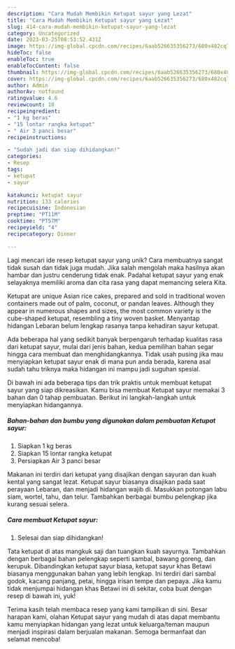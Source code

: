 ```yaml
---
description: "Cara Mudah Membikin Ketupat sayur yang Lezat"
title: "Cara Mudah Membikin Ketupat sayur yang Lezat"
slug: 414-cara-mudah-membikin-ketupat-sayur-yang-lezat
category: Uncategorized
date: 2023-03-25T08:53:52.431Z
image: https://img-global.cpcdn.com/recipes/6aab526635356273/680x482cq70/ketupat-sayur-foto-resep-utama.jpg
hideToc: false
enableToc: true
enableTocContent: false
thumbnail: https://img-global.cpcdn.com/recipes/6aab526635356273/680x482cq70/ketupat-sayur-foto-resep-utama.jpg
cover: https://img-global.cpcdn.com/recipes/6aab526635356273/680x482cq70/ketupat-sayur-foto-resep-utama.jpg
author: Admin
authorAv: notfound
ratingvalue: 4.6
reviewcount: 10
recipeingredient:
- "1 kg beras"
- "15 lontar rangka ketupat"
- " Air 3 panci besar"
recipeinstructions:

- "Sudah jadi dan siap dihidangkan!"
categories:
- Resep
tags:
- ketupat
- sayur

katakunci: ketupat sayur 
nutrition: 133 calories
recipecuisine: Indonesian
preptime: "PT11M"
cooktime: "PT57M"
recipeyield: "4"
recipecategory: Dinner

---
```





Lagi mencari ide resep ketupat sayur yang unik? Cara membuatnya sangat tidak susah dan tidak juga mudah. Jika salah mengolah maka hasilnya akan hambar dan justru cenderung tidak enak. Padahal ketupat sayur yang enak selayaknya memiliki aroma dan cita rasa yang dapat memancing selera Kita.





Ketupat are unique Asian rice cakes, prepared and sold in traditional woven containers made out of palm, coconut, or pandan leaves. Although they appear in numerous shapes and sizes, the most common variety is the cube-shaped ketupat, resembling a tiny woven basket. Menyantap hidangan Lebaran belum lengkap rasanya tanpa kehadiran sayur ketupat.

Ada beberapa hal yang sedikit banyak berpengaruh terhadap kualitas rasa dari ketupat sayur, mulai dari jenis bahan, kedua pemilihan bahan segar hingga cara membuat dan menghidangkannya. Tidak usah pusing jika mau menyiapkan ketupat sayur enak di mana pun anda berada, karena asal sudah tahu triknya maka hidangan ini mampu jadi suguhan spesial.






Di bawah ini ada beberapa tips dan trik praktis untuk membuat ketupat sayur yang siap dikreasikan. Kamu bisa membuat Ketupat sayur memakai 3 bahan dan 0 tahap pembuatan. Berikut ini langkah-langkah untuk menyiapkan hidangannya.

<!--inarticleads1-->

##### Bahan-bahan dan bumbu yang digunakan dalam pembuatan Ketupat sayur:

1. Siapkan 1 kg beras
1. Siapkan 15 lontar rangka ketupat
1. Persiapkan  Air 3 panci besar


Makanan ini terdiri dari ketupat yang disajikan dengan sayuran dan kuah kental yang sangat lezat. Ketupat sayur biasanya disajikan pada saat perayaan Lebaran, dan menjadi hidangan wajib di. Masukkan potongan labu siam, wortel, tahu, dan telur. Tambahkan berbagai bumbu pelengkap jika kurang sesuai selera. 

<!--inarticleads2-->

##### Cara membuat Ketupat sayur:


1. Selesai dan siap dihidangkan!

Tata ketupat di atas mangkuk saji dan tuangkan kuah sayurnya. Tambahkan dengan berbagai bahan pelengkap seperti sambal, bawang goreng, dan kerupuk. Dibandingkan ketupat sayur biasa, ketupat sayur khas Betawi biasanya menggunakan bahan yang lebih lengkap. Ini terdiri dari sambal godok, kacang panjang, petai, hingga irisan tempe dan pepaya. Jika kamu tidak menjumpai hidangan khas Betawi ini di sekitar, coba buat dengan resep di bawah ini, yuk! 

Terima kasih telah membaca resep yang kami tampilkan di sini. Besar harapan kami, olahan Ketupat sayur yang mudah di atas dapat membantu kamu menyiapkan hidangan yang lezat untuk keluarga/teman maupun menjadi inspirasi dalam berjualan makanan. Semoga bermanfaat dan selamat mencoba!
